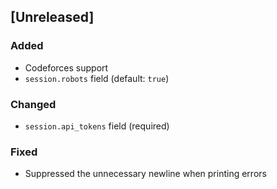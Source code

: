 ## [Unreleased]

### Added

* Codeforces support
* `session.robots` field (default: `true`)

### Changed

* `session.api_tokens` field (required)

### Fixed

* Suppressed the unnecessary newline when printing errors
